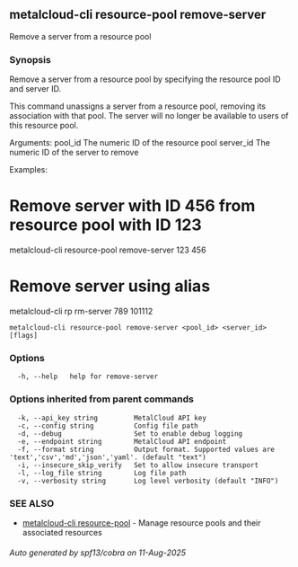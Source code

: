 ## metalcloud-cli resource-pool remove-server

Remove a server from a resource pool

### Synopsis

Remove a server from a resource pool by specifying the resource pool ID and server ID.

This command unassigns a server from a resource pool, removing its association
with that pool. The server will no longer be available to users of this resource pool.

Arguments:
  pool_id     The numeric ID of the resource pool
  server_id   The numeric ID of the server to remove

Examples:
  # Remove server with ID 456 from resource pool with ID 123
  metalcloud-cli resource-pool remove-server 123 456

  # Remove server using alias
  metalcloud-cli rp rm-server 789 101112

```
metalcloud-cli resource-pool remove-server <pool_id> <server_id> [flags]
```

### Options

```
  -h, --help   help for remove-server
```

### Options inherited from parent commands

```
  -k, --api_key string         MetalCloud API key
  -c, --config string          Config file path
  -d, --debug                  Set to enable debug logging
  -e, --endpoint string        MetalCloud API endpoint
  -f, --format string          Output format. Supported values are 'text','csv','md','json','yaml'. (default "text")
  -i, --insecure_skip_verify   Set to allow insecure transport
  -l, --log_file string        Log file path
  -v, --verbosity string       Log level verbosity (default "INFO")
```

### SEE ALSO

* [metalcloud-cli resource-pool](metalcloud-cli_resource-pool.md)	 - Manage resource pools and their associated resources

###### Auto generated by spf13/cobra on 11-Aug-2025
